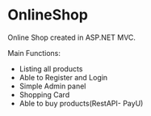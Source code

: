 # OnlineShop
Online Shop created in ASP.NET MVC.

Main Functions:
 * Listing all products
 * Able to Register and Login
 * Simple Admin panel
 * Shopping Card
 * Able to buy products(RestAPI- PayU)
    
          






